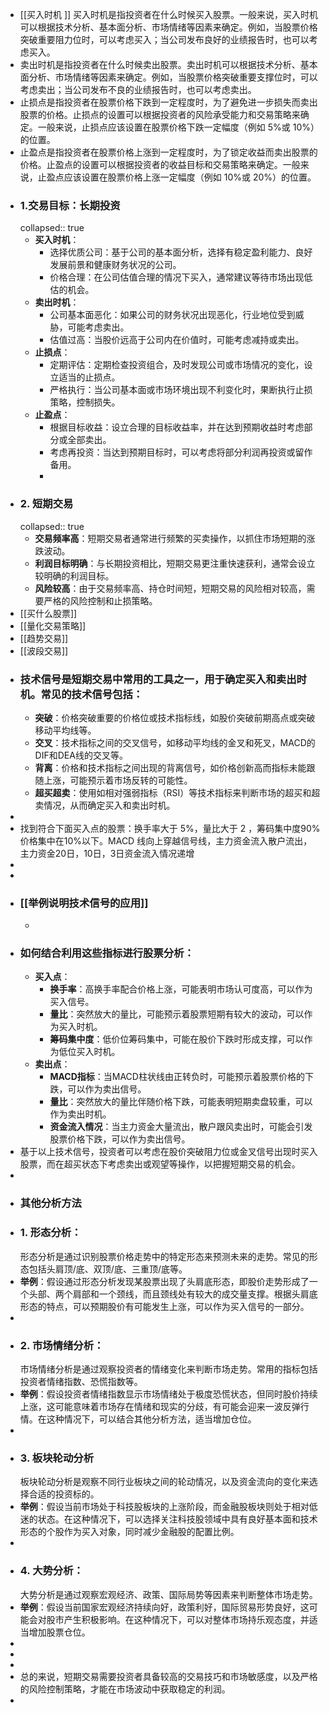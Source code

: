 - [[买入时机 ]]  买入时机是指投资者在什么时候买入股票。一般来说，买入时机可以根据技术分析、基本面分析、市场情绪等因素来确定。例如，当股票价格突破重要阻力位时，可以考虑买入；当公司发布良好的业绩报告时，也可以考虑买入。
- 卖出时机是指投资者在什么时候卖出股票。卖出时机可以根据技术分析、基本面分析、市场情绪等因素来确定。例如，当股票价格突破重要支撑位时，可以考虑卖出；当公司发布不良的业绩报告时，也可以考虑卖出。
- 止损点是指投资者在股票价格下跌到一定程度时，为了避免进一步损失而卖出股票的价格。止损点的设置可以根据投资者的风险承受能力和交易策略来确定。一般来说，止损点应该设置在股票价格下跌一定幅度（例如 5%或 10%）的位置。
- 止盈点是指投资者在股票价格上涨到一定程度时，为了锁定收益而卖出股票的价格。止盈点的设置可以根据投资者的收益目标和交易策略来确定。一般来说，止盈点应该设置在股票价格上涨一定幅度（例如 10%或 20%）的位置。
- ### 1.交易目标：长期投资
  collapsed:: true
	- **买入时机**：
		- 选择优质公司：基于公司的基本面分析，选择有稳定盈利能力、良好发展前景和健康财务状况的公司。
		- 价格合理：在公司估值合理的情况下买入，通常建议等待市场出现低估的机会。
	- **卖出时机**：
		- 公司基本面恶化：如果公司的财务状况出现恶化，行业地位受到威胁，可能考虑卖出。
		- 估值过高：当股价远高于公司内在价值时，可能考虑减持或卖出。
	- **止损点**：
		- 定期评估：定期检查投资组合，及时发现公司或市场情况的变化，设立适当的止损点。
		- 严格执行：当公司基本面或市场环境出现不利变化时，果断执行止损策略，控制损失。
	- **止盈点**：
		- 根据目标收益：设立合理的目标收益率，并在达到预期收益时考虑部分或全部卖出。
		- 考虑再投资：当达到预期目标时，可以考虑将部分利润再投资或留作备用。
		-
- ### 2. 短期交易
  collapsed:: true
	- **交易频率高**：短期交易者通常进行频繁的买卖操作，以抓住市场短期的涨跌波动。
	- **利润目标明确**：与长期投资相比，短期交易更注重快速获利，通常会设立较明确的利润目标。
	- **风险较高**：由于交易频率高、持仓时间短，短期交易的风险相对较高，需要严格的风险控制和止损策略。
- [[买什么股票]]
- [[量化交易策略]]
- [[趋势交易]]
- [[波段交易]]
- ### 技术信号是短期交易中常用的工具之一，用于确定买入和卖出时机。常见的技术信号包括：
	- **突破**：价格突破重要的价格位或技术指标线，如股价突破前期高点或突破移动平均线等。
	- **交叉**：技术指标之间的交叉信号，如移动平均线的金叉和死叉，MACD的DIF和DEA线的交叉等。
	- **背离**：价格和技术指标之间出现的背离信号，如价格创新高而指标未能跟随上涨，可能预示着市场反转的可能性。
	- **超买超卖**：使用如相对强弱指标（RSI）等技术指标来判断市场的超买和超卖情况，从而确定买入和卖出时机。
-
- 找到符合下面买入点的股票：换手率大于 5%，量比大于 2 ，筹码集中度90%价格集中在10%以下。MACD 线向上穿越信号线，主力资金流入散户流出，主力资金20日，10日，3日资金流入情况递增
-
-
- ###  [[举例说明技术信号的应用]]
	-
- ### 如何结合利用这些指标进行股票分析：
	- **买入点**：
		- **换手率**：高换手率配合价格上涨，可能表明市场认可度高，可以作为买入信号。
		- **量比**：突然放大的量比，可能预示着股票短期有较大的波动，可以作为买入时机。
		- **筹码集中度**：低价位筹码集中，可能在股价下跌时形成支撑，可以作为低位买入时机。
	- **卖出点**：
		- **MACD指标**：当MACD柱状线由正转负时，可能预示着股票价格的下跌，可以作为卖出信号。
		- **量比**：突然放大的量比伴随价格下跌，可能表明短期卖盘较重，可以作为卖出时机。
		- **资金流入情况**：当主力资金大量流出，散户跟风卖出时，可能会引发股票价格下跌，可以作为卖出信号。
- 基于以上技术信号，投资者可以考虑在股价突破阻力位或金叉信号出现时买入股票，而在超买状态下考虑卖出或观望等操作，以把握短期交易的机会。
-
- ### 其他分析方法
- ### 1. 形态分析：
  形态分析是通过识别股票价格走势中的特定形态来预测未来的走势。常见的形态包括头肩顶/底、双顶/底、三重顶/底等。
- **举例**：假设通过形态分析发现某股票出现了头肩底形态，即股价走势形成了一个头部、两个肩部和一个颈线，而且颈线处有较大的成交量支撑。根据头肩底形态的特点，可以预期股价有可能发生上涨，可以作为买入信号的一部分。
-
- ### 2. 市场情绪分析：
  市场情绪分析是通过观察投资者的情绪变化来判断市场走势。常用的指标包括投资者情绪指数、恐慌指数等。
- **举例**：假设投资者情绪指数显示市场情绪处于极度恐慌状态，但同时股价持续上涨，这可能意味着市场存在情绪和现实的分歧，有可能会迎来一波反弹行情。在这种情况下，可以结合其他分析方法，适当增加仓位。
-
- ### 3. 板块轮动分析
  板块轮动分析是观察不同行业板块之间的轮动情况，以及资金流向的变化来选择合适的投资标的。
- **举例**：假设当前市场处于科技股板块的上涨阶段，而金融股板块则处于相对低迷的状态。在这种情况下，可以选择关注科技股领域中具有良好基本面和技术形态的个股作为买入对象，同时减少金融股的配置比例。
-
- ### 4. 大势分析：
  大势分析是通过观察宏观经济、政策、国际局势等因素来判断整体市场走势。
- **举例**：假设当前国家宏观经济持续向好，政策利好，国际贸易形势良好，这可能会对股市产生积极影响。在这种情况下，可以对整体市场持乐观态度，并适当增加股票仓位。
-
-
-
- 总的来说，短期交易需要投资者具备较高的交易技巧和市场敏感度，以及严格的风险控制策略，才能在市场波动中获取稳定的利润。
-